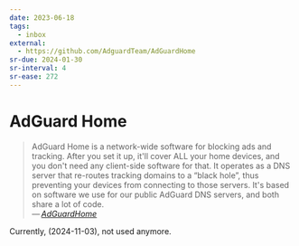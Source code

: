 ```yaml
---
date: 2023-06-18
tags:
  - inbox
external:
  - https://github.com/AdguardTeam/AdGuardHome
sr-due: 2024-01-30
sr-interval: 4
sr-ease: 272
---
```

# AdGuard Home

> AdGuard Home is a network-wide software for blocking ads and tracking. After
> you set it up, it'll cover ALL your home devices, and you don't need any
> client-side software for that. It operates as a DNS server that re-routes
> tracking domains to a “black hole”, thus preventing your devices from
> connecting to those servers. It's based on software we use for our public
> AdGuard DNS servers, and both share a lot of code.\
> — <cite>[AdGuardHome](https://github.com/AdguardTeam/AdGuardHome)</cite>

Currently, (2024-11-03), not used anymore.
